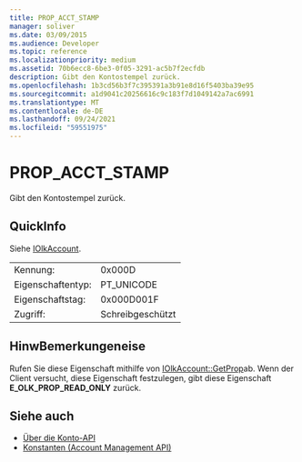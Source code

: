 ```yaml
---
title: PROP_ACCT_STAMP
manager: soliver
ms.date: 03/09/2015
ms.audience: Developer
ms.topic: reference
ms.localizationpriority: medium
ms.assetid: 70b6ecc8-6be3-0f05-3291-ac5b7f2ecfdb
description: Gibt den Kontostempel zurück.
ms.openlocfilehash: 1b3cd56b3f7c395391a3b91e8d16f5403ba39e95
ms.sourcegitcommit: a1d9041c20256616c9c183f7d1049142a7ac6991
ms.translationtype: MT
ms.contentlocale: de-DE
ms.lasthandoff: 09/24/2021
ms.locfileid: "59551975"
---
```

# <a name="prop_acct_stamp"></a>PROP_ACCT_STAMP

Gibt den Kontostempel zurück.
  
## <a name="quick-info"></a>QuickInfo

Siehe [IOlkAccount](iolkaccount.md).
  
|||
|:-----|:-----|
|Kennung:  <br/> |0x000D  <br/> |
|Eigenschaftentyp:  <br/> |PT_UNICODE  <br/> |
|Eigenschaftstag:  <br/> |0x000D001F  <br/> |
|Zugriff:  <br/> |Schreibgeschützt  <br/> |
   
## <a name="remarks"></a>HinwBemerkungeneise

Rufen Sie diese Eigenschaft mithilfe von [IOlkAccount::GetProp](iolkaccount-getprop.md)ab. Wenn der Client versucht, diese Eigenschaft festzulegen, gibt diese Eigenschaft **E_OLK_PROP_READ_ONLY** zurück. 
  
## <a name="see-also"></a>Siehe auch

- [Über die Konto-API](about-the-account-management-api.md)  
- [Konstanten (Account Management API)](constants-account-management-api.md)

